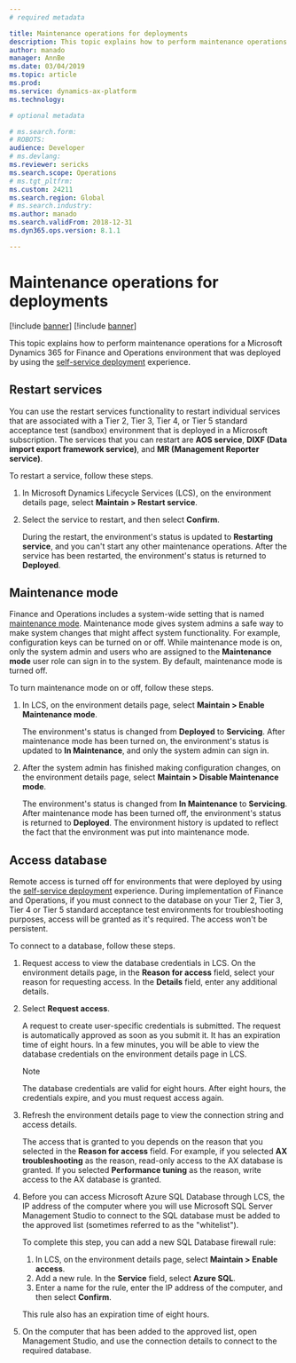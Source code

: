 ```yaml
---
# required metadata

title: Maintenance operations for deployments
description: This topic explains how to perform maintenance operations for an environment that was deployed by using the self-service deployment experience.
author: manado
manager: AnnBe
ms.date: 03/04/2019
ms.topic: article
ms.prod: 
ms.service: dynamics-ax-platform
ms.technology: 

# optional metadata

# ms.search.form: 
# ROBOTS: 
audience: Developer
# ms.devlang: 
ms.reviewer: sericks
ms.search.scope: Operations
# ms.tgt_pltfrm: 
ms.custom: 24211
ms.search.region: Global
# ms.search.industry: 
ms.author: manado
ms.search.validFrom: 2018-12-31
ms.dyn365.ops.version: 8.1.1

---
```


# Maintenance operations for deployments

[!include [banner](../includes/banner.md)]
[!include [banner](../includes/limited-availability.md)]

This topic explains how to perform maintenance operations for a Microsoft Dynamics 365 for Finance and Operations environment that was deployed by using the [self-service deployment](infrastructure-stack.md) experience.

## Restart services

You can use the restart services functionality to restart individual services that are associated with a Tier 2, Tier 3, Tier 4, or Tier 5 standard acceptance test (sandbox) environment that is deployed in a Microsoft subscription. The services that you can restart are **AOS service**, **DIXF (Data import export framework service)**, and **MR (Management Reporter service)**.

To restart a service, follow these steps.

1. In Microsoft Dynamics Lifecycle Services (LCS), on the environment details page, select **Maintain \> Restart service**.
2. Select the service to restart, and then select **Confirm**.

    During the restart, the environment's status is updated to **Restarting service**, and you can't start any other maintenance operations. After the service has been restarted, the environment's status is returned to **Deployed**.

## Maintenance mode

Finance and Operations includes a system-wide setting that is named [maintenance mode](../sysadmin/maintenance-mode.md). Maintenance mode gives system admins a safe way to make system changes that might affect system functionality. For example, configuration keys can be turned on or off. While maintenance mode is on, only the system admin and users who are assigned to the **Maintenance mode** user role can sign in to the system. By default, maintenance mode is turned off.

To turn maintenance mode on or off, follow these steps.

1. In LCS, on the environment details page, select **Maintain \> Enable Maintenance mode**.

    The environment's status is changed from **Deployed** to **Servicing**. After maintenance mode has been turned on, the environment's status is updated to **In Maintenance**, and only the system admin can sign in.

2. After the system admin has finished making configuration changes, on the environment details page, select **Maintain \> Disable Maintenance mode**.

    The environment's status is changed from **In Maintenance** to **Servicing**. After maintenance mode has been turned off, the environment's status is returned to **Deployed**. The environment history is updated to reflect the fact that the environment was put into maintenance mode.

## Access database

Remote access is turned off for environments that were deployed by using the [self-service deployment](infrastructure-stack.md) experience. During implementation of Finance and Operations, if you must connect to the database on your Tier 2, Tier 3, Tier 4 or Tier 5 standard acceptance test environments for troubleshooting purposes, access will be granted as it's required. The access won't be persistent.

To connect to a database, follow these steps.

1. Request access to view the database credentials in LCS. On the environment details page, in the **Reason for access** field, select your reason for requesting access. In the **Details** field, enter any additional details. 
2. Select **Request access**.

    A request to create user-specific credentials is submitted. The request is automatically approved as soon as you submit it. It has an expiration time of eight hours. In a few minutes, you will be able to view the database credentials on the environment details page in LCS.

    > [!NOTE]
    > The database credentials are valid for eight hours. After eight hours, the credentials expire, and you must request access again.

3. Refresh the environment details page to view the connection string and access details.

    The access that is granted to you depends on the reason that you selected in the **Reason for access** field. For example, if you selected **AX troubleshooting** as the reason, read-only access to the AX database is granted. If you selected **Performance tuning** as the reason, write access to the AX database is granted.

4. Before you can access Microsoft Azure SQL Database through LCS, the IP address of the computer where you will use Microsoft SQL Server Management Studio to connect to the SQL database must be added to the approved list (sometimes referred to as the "whitelist").

    To complete this step, you can add a new SQL Database firewall rule:

    1. In LCS, on the environment details page, select **Maintain \> Enable access**.
    2. Add a new rule. In the **Service** field, select **Azure SQL**.
    3. Enter a name for the rule, enter the IP address of the computer, and then select **Confirm**.

    This rule also has an expiration time of eight hours.

5. On the computer that has been added to the approved list, open Management Studio, and use the connection details to connect to the required database.
